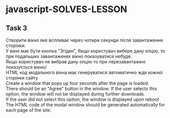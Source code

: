 # javascript-SOLVES-LESSON
## Task 3
Створити вікно яке вспливає через чотири секунди після завантаження сторінки. <br>
У вікні має бути кнопка "Згіден", Якщо користувач вибере дану опцію, то при подальших завантаженях вікно показуватися небуде.<br>
Якщо користувач не вибрав дану опцію то при перезавантажені показується вікно/<br>
HTML код модального вікна має генеруватися автоматично ждя кожної сторінки сайту<br>
Create a window that pops up four seconds after the page is loaded. <br>
There should be an "Agree" button in the window. If the user selects this option, the window will not be displayed during further downloads.<br>
If the user did not select this option, the  window is displayed upon reboot<br>
The HTML code of the modal window should be generated automatically for each page of the site.
